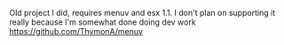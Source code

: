 Old project I did, requires menuv and esx 1.1.  I don't plan on supporting it really because I'm somewhat done doing dev work https://github.com/ThymonA/menuv
